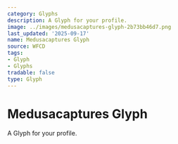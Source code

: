 ```yaml
---
category: Glyphs
description: A Glyph for your profile.
image: ../images/medusacaptures-glyph-2b73bb46d7.png
last_updated: '2025-09-17'
name: Medusacaptures Glyph
source: WFCD
tags:
- Glyph
- Glyphs
tradable: false
type: Glyph
---
```


# Medusacaptures Glyph

A Glyph for your profile.

